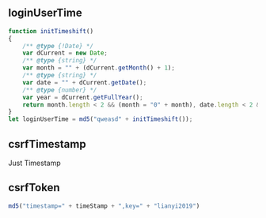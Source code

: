## loginUserTime
``` javascript
function initTimeshift() 
{
    /** @type {!Date} */
    var dCurrent = new Date;
    /** @type {string} */
    var month = "" + (dCurrent.getMonth() + 1);
    /** @type {string} */
    var date = "" + dCurrent.getDate();
    /** @type {number} */
    var year = dCurrent.getFullYear();
    return month.length < 2 && (month = "0" + month), date.length < 2 && (date = "0" + date), [year, month, date].join("-");
}
let loginUserTime = md5("qweasd" + initTimeshift());
```
## csrfTimestamp
Just Timestamp

## csrfToken
``` javascript
md5("timestamp=" + timeStamp + ",key=" + "lianyi2019")
```